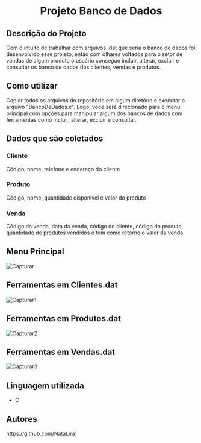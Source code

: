 <h1 align="center"> Projeto Banco de Dados </h1>

## Descrição do Projeto
Com o intuito de trabalhar com arquivos .dat que seria o banco de dados foi desenvolvido esse projeto, então com olhares voltados para o setor de vandas de algum produto o usuário consegue 
incluir, alterar, excluir e consultar os banco de dados dos clientes, vendas e produtos.

## Como utilizar
Copiar todos os arquivos do repositório em algum diretório e executar o arquivo "BancoDeDados.c". Logo, você será direcionado para o menu principal com opções
para manipular algum dos bancos de dados com ferramentas como incluir, alterar, excluir e consultar.

## Dados que são coletados
### Cliente
Código, nome, telefone e endereço do cliente
### Produto
Código, nome, quantidade disponivel e valor do produto
### Venda
Código da venda, data da venda, código do cliente, código do produto, quantidade de produtos vendidos e tem como retorno o valor da venda

## Menu Principal
![Capturar](https://user-images.githubusercontent.com/100379538/196208611-2973edb1-f78b-4525-8352-9d6d52513a0a.PNG)

## Ferramentas em Clientes.dat
![Capturar1](https://user-images.githubusercontent.com/100379538/196213966-5f9a1ccf-e9bd-4fff-bb8f-e756d36689c7.PNG)

## Ferramentas em Produtos.dat
![Capturar2](https://user-images.githubusercontent.com/100379538/196214223-b9455847-8cf4-47f2-b781-53240cdf5351.PNG)

## Ferramentas em Vendas.dat
![Capturar3](https://user-images.githubusercontent.com/100379538/196214324-2dddca71-87e7-40c2-9016-a22558646b5f.PNG)

## Linguagem utilizada
- C

## Autores
https://github.com/NataLira1
  

    
  
